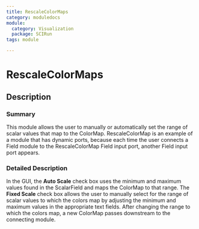 ```yaml
---
title: RescaleColorMaps
category: moduledocs
module:
  category: Visualization
  package: SCIRun
tags: module

---
```


# RescaleColorMaps

## Description

### Summary

This module allows the user to manually or automatically set the range of scalar values that map to the ColorMap. RescaleColorMap is an example of a module that has dynamic ports, because each time the user connects a Field module to the RescaleColorMap Field input port, another Field input port appears.

### Detailed Description

In the GUI, the **Auto Scale** check box uses the minimum and maximum values found in the ScalarField and maps the ColorMap to that range. The **Fixed Scale** check box allows the user to manually select for the range of scalar values to which the colors map by adjusting the minimum and maximum values in the appropriate text fields. After changing the range to which the colors map, a new ColorMap passes downstream to the connecting module.

